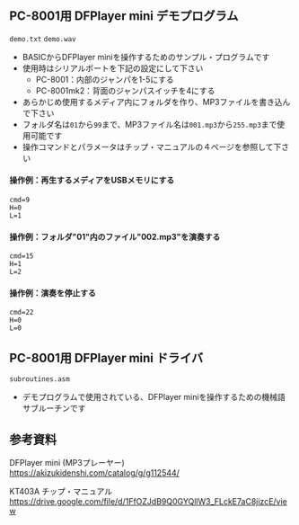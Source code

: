 ## PC-8001用 DFPlayer mini デモプログラム
`demo.txt`
`demo.wav`

- BASICからDFPlayer miniを操作するためのサンプル・プログラムです
- 使用時はシリアルポートを下記の設定にして下さい
    - PC-8001：内部のジャンパを1-5にする
    - PC-8001mk2：背面のジャンパスイッチを4にする
- あらかじめ使用するメディア内にフォルダを作り、MP3ファイルを書き込んで下さい
- フォルダ名は`01`から`99`まで、MP3ファイル名は`001.mp3`から`255.mp3`まで使用可能です
- 操作コマンドとパラメータはチップ・マニュアルの４ページを参照して下さい

#### 操作例：再生するメディアをUSBメモリにする
    cmd=9
    H=0
    L=1

#### 操作例：フォルダ"01"内のファイル"002.mp3"を演奏する
    cmd=15
    H=1
    L=2

#### 操作例：演奏を停止する
    cmd=22
    H=0
    L=0


## PC-8001用 DFPlayer mini ドライバ
`subroutines.asm`
- デモプログラムで使用されている、DFPlayer miniを操作するための機械語サブルーチンです


## 参考資料

DFPlayer mini (MP3プレーヤー)
https://akizukidenshi.com/catalog/g/g112544/

KT403A チップ・マニュアル
https://drive.google.com/file/d/1FfOZJdB9Q0GYQllW3_FLckE7aC8jizcE/view
